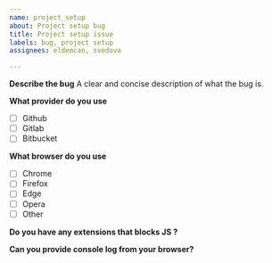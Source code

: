 ```yaml
---
name: project_setup
about: Project setup bug
title: Project setup issue
labels: bug, project setup
assignees: eldemcan, svedova

---
```


**Describe the bug**
A clear and concise description of what the bug is.

**What provider do you use**
 - [ ] Github
 - [ ] Gitlab 
 - [ ] Bitbucket

**What browser do you use**
 - [ ] Chrome
 - [ ] Firefox
 - [ ] Edge
 - [ ] Opera
 - [ ] Other

**Do you have any extensions that blocks JS ?** 


**Can you provide console log from your browser?**
